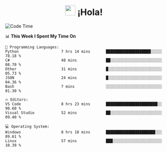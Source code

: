 <div align="center"><h1><img src="https://github.com/blackcater/blackcater/raw/main/images/Hi.gif" height="32"/> ¡Hola!</h1>
</div>

<!--START_SECTION:waka-->
![Code Time](http://img.shields.io/badge/Code%20Time-657%20hrs%2029%20mins-blue)

📊 **This Week I Spent My Time On** 

```text
💬 Programming Languages: 
Python                   7 hrs 14 mins       ████████████████████░░░░░   78.18 % 
C#                       48 mins             ██░░░░░░░░░░░░░░░░░░░░░░░   08.70 % 
Other                    31 mins             █░░░░░░░░░░░░░░░░░░░░░░░░   05.73 % 
JSON                     24 mins             █░░░░░░░░░░░░░░░░░░░░░░░░   04.36 % 
Bash                     7 mins              ░░░░░░░░░░░░░░░░░░░░░░░░░   01.30 % 

🔥 Editors: 
VS Code                  8 hrs 23 mins       ███████████████████████░░   90.60 % 
Visual Studio            52 mins             ██░░░░░░░░░░░░░░░░░░░░░░░   09.40 % 

💻 Operating System: 
Windows                  8 hrs 18 mins       ██████████████████████░░░   89.61 % 
Linux                    57 mins             ███░░░░░░░░░░░░░░░░░░░░░░   10.39 % 
```


<!--END_SECTION:waka-->